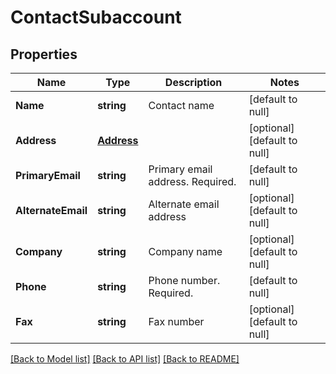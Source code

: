 # ContactSubaccount

## Properties
Name | Type | Description | Notes
------------ | ------------- | ------------- | -------------
**Name** | **string** | Contact name | [default to null]
**Address** | [**Address**](Address.md) |  | [optional] [default to null]
**PrimaryEmail** | **string** | Primary email address. Required. | [default to null]
**AlternateEmail** | **string** | Alternate email address | [optional] [default to null]
**Company** | **string** | Company name | [optional] [default to null]
**Phone** | **string** | Phone number. Required. | [default to null]
**Fax** | **string** | Fax number | [optional] [default to null]

[[Back to Model list]](../README.md#documentation-for-models) [[Back to API list]](../README.md#documentation-for-api-endpoints) [[Back to README]](../README.md)


